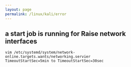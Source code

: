 ```yaml
---
layout: page
permalink: /linux/kali/error
---
```

## a start job is running for Raise network interfaces

	vim /etc/systemd/system/network-online.targets.wants/networking.servier
	TimeoutStartSec=5min to TimeoutStartSec=30sec
